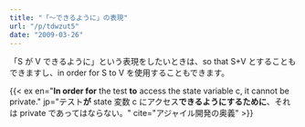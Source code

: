 ```yaml
---
title: "「～できるように」の表現"
url: "/p/tdwzut5"
date: "2009-03-26"
---
```


「S が V できるように」という表現をしたいときは、so that S+V とすることもできますし、in order for S to V を使用することもできます。

{{< ex en="**In order for** the test **to** access the state variable c, it cannot be private." jp="テスト**が** state 変数 c にアクセス**できるようにするために**、それは private であってはならない。" cite="アジャイル開発の奥義" >}}

